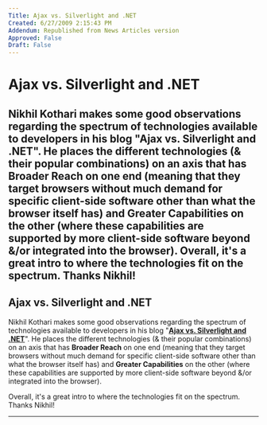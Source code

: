 ```yaml
---
Title: Ajax vs. Silverlight and .NET
Created: 6/27/2009 2:15:43 PM
Addendum: Republished from News Articles version
Approved: False
Draft: False
---
```

# Ajax vs. Silverlight and .NET
Nikhil Kothari makes some good observations regarding the spectrum of technologies available to developers in his blog "Ajax vs. Silverlight and .NET". He places the different technologies (& their popular combinations) on an axis that has Broader Reach on one end (meaning that they target browsers without much demand for specific client-side software other than what the browser itself has) and Greater Capabilities on the other (where these capabilities are supported by more client-side software beyond &/or integrated into the browser).  Overall, it's a great intro to where the technologies fit on the spectrum. Thanks Nikhil!
---

## Ajax vs. Silverlight and .NET


Nikhil Kothari makes some good observations regarding the spectrum of technologies available to developers in his blog "[**Ajax vs. Silverlight and .NET**](http://www.nikhilk.net/Entry.aspx?id=190)". He places the different technologies (& their popular combinations) on an axis that has **Broader Reach** on one end (meaning that they target browsers without much demand for specific client-side software other than what the browser itself has) and **Greater Capabilities** on the other (where these capabilities are supported by more client-side software beyond &/or integrated into the browser).



Overall, it's a great intro to where the technologies fit on the spectrum. Thanks Nikhil!





---

